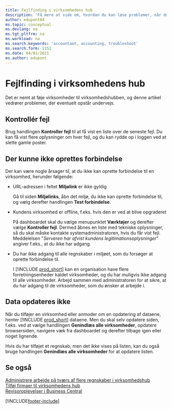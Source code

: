 ```yaml
---
title: Fejlfinding i virksomhedens hub
description: 'Få mere at vide om, hvordan du kan løse problemer, når du arbejder i virksomheden i Dynamics 365 Business Central for at administrere arbejde på tværs af flere firmaer.'
author: edupont04
ms.topic: conceptual
ms.devlang: na
ms.tgt_pltfrm: na
ms.workload: na
ms.search.keywords: 'accountant, accounting, troubleshoot'
ms.search.form: 1151
ms.date: 04/01/2021
ms.author: edupont
---
```

# <a name="troubleshooting-your-company-hub"></a>Fejlfinding i virksomhedens hub

Det er nemt at føje virksomheder til virksomhedshubben, og denne artikel vedrører problemer, der eventuelt opstår undervejs.  

## <a name="check-errors"></a>Kontrollér fejl

Brug handlingen **Kontroller fejl** til at få vist en liste over de seneste fejl. Du kan få vist flere oplysninger om hver fejl, og du kan rydde op i loggen ved at slette gamle poster.  

## <a name="connection-failed"></a>Der kunne ikke oprettes forbindelse

Der kan være nogle årsager til, at du ikke kan oprette forbindelse til en virksomhed, herunder følgende:

- URL-adressen i feltet **Miljølink** er ikke gyldig  

  Gå til siden **Miljølinks**, åbn det miljø, du ikke kan oprette forbindelse til, og vælg derefter handlingen **Test forbindelse**.  
- Kundens virksomhed er offline, f.eks. hvis den er ved at blive opgraderet

  På dashboardet skal du vælge menupunktet **Værktøjer** og derefter vælge **Kontroller fejl**. Dermed åbnes en liste med tekniske oplysninger, så du skal måske kontakte systemadministratoren, hvis du får vist fejl. Meddelelsen "*Serveren har afvist kundens legitimationsoplysninger*" angiver f.eks., at du ikke har adgang.  
- Du har ikke adgang til alle regnskaber i miljøet, som du forsøger at oprette forbindelse til.

  I [!INCLUDE [prod_short](includes/prod_short.md)] kan en organisation have flere forretningsenheder kaldet virksomheder, og du har muligvis ikke adgang til alle virksomheder. Arbejd sammen med administratoren for at sikre, at du har adgang til de virksomheder, som du ønsker at arbejde i.  

## <a name="data-does-not-refresh"></a>Data opdateres ikke

Når du tilføjer en virksomhed eller anmoder om en opdatering af dataene, henter [!INCLUDE [prod_short](includes/prod_short.md)] dataene. Men du skal selv opdatere siden, f.eks. ved at vælge handlingen **Genindlæs alle virksomheder**, opdatere browsersiden, navigere væk fra dashboardet og derefter tilbage igen eller noget lignende.  

Hvis du har tilføjet et regnskab, men det ikke vises på listen, kan du også bruge handlingen **Genindlæs alle virksomheder** for at opdatere listen.

## <a name="see-also"></a>Se også

[Administrere arbejde på tværs af flere regnskaber i virksomhedshub](company-hub.md)  
[Tilføj firmaer til virksomhedens hub](company-hub-add-company.md)  
[Revisoroplevelser i Business Central](finance-accounting.md)  


[!INCLUDE[footer-include](includes/footer-banner.md)]
